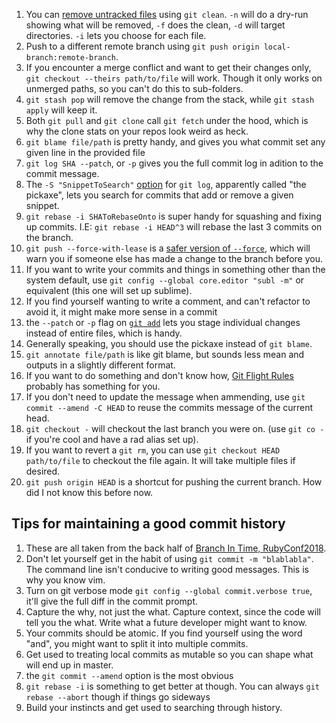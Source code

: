 1. You can [remove untracked files](https://tekin.co.uk/2019/03/delete-untracked-files-from-your-git-repository) using `git clean`. `-n` will do a dry-run showing what will be removed, `-f` does the clean, `-d` will target directories. `-i` lets you choose for each file. 
1. Push to a different remote branch using `git push origin local-branch:remote-branch`.
1. If you encounter a merge conflict and want to get their changes only, `git checkout --theirs path/to/file` will work. Though it only works on unmerged paths, so you can't do this to sub-folders.
1. `git stash pop` will remove the change from the stack, while `git stash apply` will keep it.
1. Both `git pull` and `git clone` call `git fetch` under the hood, which is why the clone stats on your repos look weird as heck.
1. `git blame file/path` is pretty handy, and gives you what commit set any given line in the provided file
1. `git log SHA --patch`, or `-p` gives you the full commit log in adition to the commit message.
1. The `-S "SnippetToSearch"` [option](https://git-scm.com/docs/git-log#Documentation/git-log.txt--Sltstringgt) for `git log`, apparently called "the pickaxe", lets you search for commits that add or remove a given snippet.
1. `git rebase -i SHAToRebaseOnto` is super handy for squashing and fixing up commits. I.E: `git rebase -i HEAD^3` will rebase the last 3 commits on the branch.
1. `git push --force-with-lease` is a [safer version of `--force`](https://stackoverflow.com/a/52823955), which will warn you if someone else has made a change to the branch before you.
1. If you want to write your commits and things in something other than the system default, use `git config --global core.editor "subl -m"` or equivalent (this one will set up sublime).
1. If you find yourself wanting to write a comment, and can't refactor to avoid it, it might make more sense in a commit
1. the `--patch` or `-p` flag on [`git add`](https://git-scm.com/docs/git-add#Documentation/git-add.txt---patch) lets you stage individual changes instead of entire files, which is handy.
1. Generally speaking, you should use the pickaxe instead of `git blame`.
1. `git annotate file/path` is like git blame, but sounds less mean and outputs in a slightly different format.
1. If you want to do something and don't know how, [Git Flight Rules](https://github.com/k88hudson/git-flight-rules) probably has something for you.
1. If you don't need to update the message when ammending, use `git commit --amend -C HEAD` to reuse the commits message of the current head.
1. `git checkout -` will checkout the last branch you were on. (use `git co -` if you're cool and have a rad alias set up).
1. If you want to revert a `git rm`, you can use `git checkout HEAD path/to/file` to checkout the file again. It will take multiple files if desired.
1. `git push origin HEAD` is a shortcut for pushing the current branch. How did I not know this before now.

## Tips for maintaining a good commit history
1. These are all taken from the back half of [Branch In Time, RubyConf2018](https://youtu.be/8OOTVxKDwe0?t=1107).
1. Don't let yourself get in the habit of using `git commit -m "blablabla"`. The command line isn't conducive to writing good messages. This is why you know vim.
1. Turn on git verbose mode `git config --global commit.verbose true`, it'll give the full diff in the commit prompt.
1. Capture the why, not just the what. Capture context, since the code will tell you the what. Write what a future developer might want to know.
1. Your commits should be atomic. If you find yourself using the word "and", you might want to split it into multiple commits.
1. Get used to treating local commits as mutable so you can shape what will end up in master.
  1. the `git commit --amend` option is the most obvious
  1. `git rebase -i` is something to get better at though. You can always `git rebase --abort` though if things go sideways
1. Build your instincts and get used to searching through history.

